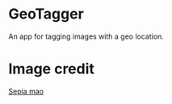 # GeoTagger

An app for tagging images with a geo location.

# Image credit

<a href="https://de.freepik.com/vektoren-kostenlos/weinleseweltkarte-im-sepia-schattiert-hintergrund_5793540.htm#fromView=search&page=1&position=2&uuid=96701ed7-cdb1-454e-a55c-9fd603e7c270">Sepia mao</a>